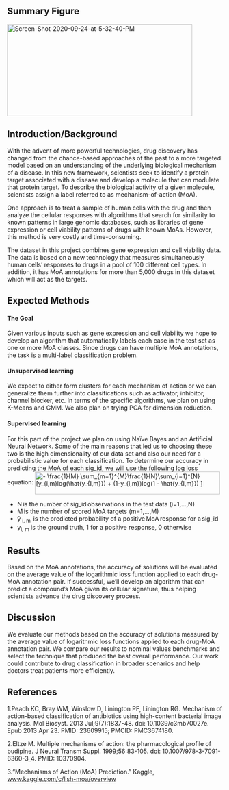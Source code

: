  

## Summary Figure 
<a href="https://ibb.co/Xbzt8bq"><img src="https://i.ibb.co/Xbzt8bq/Screen-Shot-2020-09-24-at-5-32-40-PM.png" alt="Screen-Shot-2020-09-24-at-5-32-40-PM" align="center" border="0" width="433" height="215"/></a> 

## Introduction/Background

With the advent of more powerful technologies, drug discovery has changed from the chance-based approaches of the past to a more targeted model based on an understanding of the underlying biological mechanism of a disease. In this new framework, scientists seek to identify a protein target associated with a disease and develop a molecule that can modulate that protein target. To describe the biological activity of a given molecule, scientists assign a label referred to as mechanism-of-action (MoA). 

One approach is to treat a sample of human cells with the drug and then analyze the cellular responses with algorithms that search for similarity to known patterns in large genomic databases, such as libraries of gene expression or cell viability patterns of drugs with known MoAs. However, this method is very costly and time-consuming. 

The dataset in this project combines gene expression and cell viability data. The data is based on a new technology that measures simultaneously human cells’ responses to drugs in a pool of 100 different cell types. In addition, it has MoA annotations for more than 5,000 drugs in this dataset which will act as the targets. 

## Expected Methods

#### The Goal
Given various inputs such as gene expression and cell viability we hope to develop an algorithm that automatically labels each case in the test set as one or more MoA classes. Since drugs can have multiple MoA annotations, the task is a multi-label classification problem. 
#### Unsupervised learning 
We expect to either form clusters for each mechanism of action or we can generalize them further into classifications such as activator, inhibitor, channel blocker, etc. In terms of the specific algorithms, we plan on using K-Means and GMM. We also plan on trying PCA for dimension reduction.  
#### Supervised learning
For this part of the project we plan on using Naïve Bayes and an Artificial Neural Network. Some of the main reasons that led us to choosing these two is the high dimensionality of our data set and also our need for a probabilistic value for each classification. 
To determine our accuracy in predicting the MoA of each sig_id, we will use the following log loss equation:
<img src="https://bit.ly/3kMUv5K" align="center" border="0" alt="- \frac{1}{M} \sum_{m=1}^{M}\frac{1}{N}\sum_{i=1}^{N}[y_{i,m}log(\hat{y_{I,m}}) + (1-y_{i,m})log(1 - \hat{y_{I,m}}) ]" width="433" height="53" /> 
* N is the number of sig_id observations in the test data (i=1,…,N) 
* M is the number of scored MoA targets (m=1,…,M)
* ŷ<sub> i, m</sub>  is the predicted probability of a positive MoA response for a sig_id 
* y<sub>i, m</sub> is the ground truth, 1 for a positive response, 0 otherwise 

## Results
Based on the MoA annotations, the accuracy of solutions will be evaluated on the average value of the logarithmic loss function applied to each drug-MoA annotation pair.
If successful, we’ll develop an algorithm that can predict a compound’s MoA given its cellular signature, thus helping scientists advance the drug discovery process. 
## Discussion
We evaluate our methods based on the accuracy of solutions measured by the average value of logarithmic loss functions applied to each drug-MoA annotation pair. We compare our results to nominal values benchmarks and select the technique that produced the best overall performance. Our work could contribute to drug classification in broader scenarios and help doctors treat patients more efficiently.  
## References 
1.Peach KC, Bray WM, Winslow D, Linington PF, Linington RG. Mechanism of action-based classification of antibiotics using high-content bacterial image analysis. Mol Biosyst. 2013 Jul;9(7):1837-48. doi: 10.1039/c3mb70027e. Epub 2013 Apr 23. PMID: 23609915; PMCID: PMC3674180. 

2.Eltze M. Multiple mechanisms of action: the pharmacological profile of budipine. J Neural Transm Suppl. 1999;56:83-105. doi: 10.1007/978-3-7091-6360-3_4. PMID: 10370904. 

3.“Mechanisms of Action (MoA) Prediction.” Kaggle, www.kaggle.com/c/lish-moa/overview 

<!--
Here is a cheat sheet

# Header 1
## Header 2
### Header 3
#### Header 4

- Bulleted
- List

1. Numbered
2. List

**Bold** and _Italic_ and `Code` text

```
code
block
```

[Link](url) and ![Image](src)

-->
